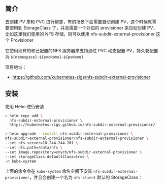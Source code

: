 

## 简介

去创建 PV 来和 PVC 进行绑定，有的场景下面需要自动创建 PV，这个时候就需要使用到 StorageClass 了，并且需要一个对应的 provisioner 来自动创建 PV，比如这里我们使用的 NFS 存储，则可以使用 nfs-subdir-external-provisioner 这个 Provisioner

它使用现有的和已配置的NFS 服务器来支持通过 PVC 动态配置 PV，持久卷配置为 `${namespace}-${pvcName}-${pvName}`

项目地址：

- <https://github.com/kubernetes-sigs/nfs-subdir-external-provisioner>

## 安装

使用 Helm 进行安装

```bash
> helm repo add \
  nfs-subdir-external-provisioner \
  https://kubernetes-sigs.github.io/nfs-subdir-external-provisioner/

> helm upgrade --install nfs-subdir-external-provisioner \
nfs-subdir-external-provisioner/nfs-subdir-external-provisioner \
--set nfs.server=10.244.244.201 \
--set nfs.path=/data/nfs \
--set image.repository=cnych/nfs-subdir-external-provisioner \
--set storageClass.defaultClass=true \
-n kube-system

```

上面的命令会在 `kube-system` 命名空间下安装 `nfs-subdir-external-provisioner`，并且会创建一个名为 `nfs-client` 默认的 StorageClass：